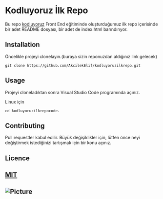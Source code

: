 # Kodluyoruz İlk Repo

Bu repo [kodluyoruz](https://kodluyoruz.org) Front End eğitiminde oluşturduğumuz ilk repo içerisinde bir adet README dosyası, bir adet de index.html barındırıyor.

## Installation

Öncelikle projeyi clonelayın.(buraya sizin reponuzdan aldığınız link gelecek)

```phyton
git clone https://github.com/AkcilekElif/kodluyoruzilkrepo.git
```

## Usage

Projeyi cloneladıktan sonra Visual Studio Code programında açınız.

Linux için

```phyton
cd kodluyoruzilkrepocode.
```

## Contributing

Pull requestler kabul edilir. Büyük değişiklikler için, lütfen önce neyi değiştirmek istediğinizi tartışmak için bir konu açınız.

## Licence

## [MIT](https://choosealicense.com/licenses/mit/)

## ![Picture](https://www.google.com/search?q=KODLUYORUZ+RESM%C4%B0&tbm=isch&ved=2ahUKEwi89qarpcT5AhWHu6QKHTDeBWsQ2-cCegQIABAA&oq=KODLUYORUZ+RESM%C4%B0&gs_lcp=CgNpbWcQAzoFCAAQgAQ6CAgAEIAEELEDOgsIABCABBCxAxCDAToECAAQQzoICAAQsQMQgwE6BAgAEBg6BggAEAoQGFCxEljpMWCAM2gBcAB4AIAB-gGIAfgTkgEGMC4xMy40mAEAoAEBqgELZ3dzLXdpei1pbWfAAQE&sclient=img&ei=o9j3YvyYMof3kgWwvJfYBg&bih=657&biw=1366#imgrc=7yBX1qNq6N3yQM)
